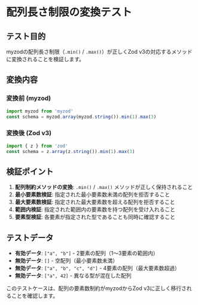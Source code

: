 # 配列長さ制限の変換テスト

## テスト目的

myzodの配列長さ制限（`.min()` / `.max()`）が正しくZod v3の対応するメソッドに変換されることを検証します。

## 変換内容

### 変換前 (myzod)
```typescript
import myzod from 'myzod'
const schema = myzod.array(myzod.string()).min(1).max(3)
```

### 変換後 (Zod v3)
```typescript
import { z } from 'zod'
const schema = z.array(z.string()).min(1).max(3)
```

## 検証ポイント

1. **配列制約メソッドの変換**: `.min()` / `.max()` メソッドが正しく保持されること
2. **最小要素数検証**: 指定された最小要素数未満の配列を拒否すること
3. **最大要素数検証**: 指定された最大要素数を超える配列を拒否すること
4. **範囲内検証**: 指定された範囲内の要素数を持つ配列を受け入れること
5. **要素型検証**: 各要素が指定された型であることも同時に確認すること

## テストデータ

- **有効データ**: `["a", "b"]` - 2要素の配列（1～3要素の範囲内）
- **無効データ**: `[]` - 空配列（最小要素数未満）
- **無効データ**: `["a", "b", "c", "d"]` - 4要素の配列（最大要素数超過）
- **無効データ**: `["a", 42]` - 異なる型が混在した配列

このテストケースは、配列の要素数制約がmyzodからZod v3に正しく移行されることを確認します。